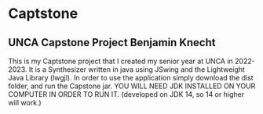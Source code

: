 # Captstone
## UNCA Capstone Project Benjamin Knecht

This is my Captstone project that I created my senior year at UNCA in 2022-2023.
It is a Synthesizer written in java using JSwing and the Lightweight Java Library (lwgjl).
In order to use the application simply download the dist folder, and run the Capstone jar.
YOU WILL NEED JDK INSTALLED ON YOUR COMPUTER IN ORDER TO RUN IT. (developed on JDK 14, so 14 or higher will work.)
